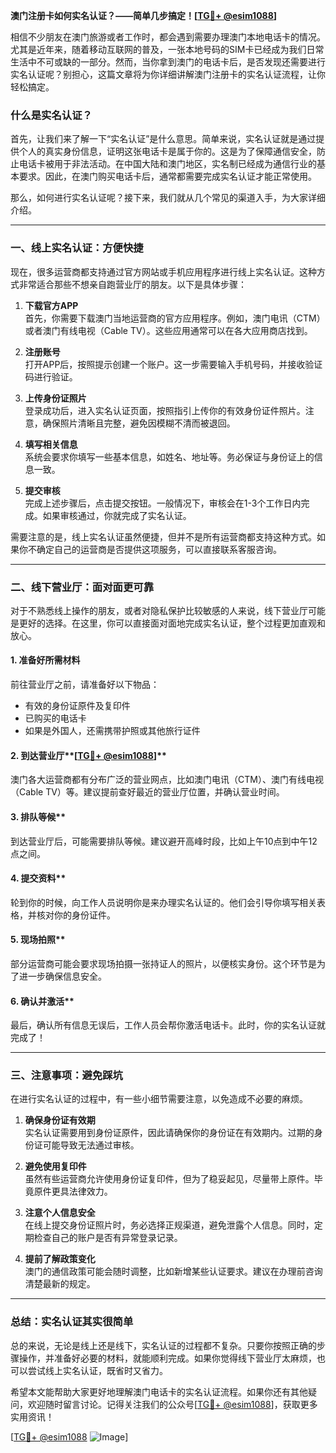 **澳门注册卡如何实名认证？——简单几步搞定！[[TG💪+ @esim1088](https://t.me/s/esim1088)]**

相信不少朋友在澳门旅游或者工作时，都会遇到需要办理澳门本地电话卡的情况。尤其是近年来，随着移动互联网的普及，一张本地号码的SIM卡已经成为我们日常生活中不可或缺的一部分。然而，当你拿到澳门的电话卡后，是否发现还需要进行实名认证呢？别担心，这篇文章将为你详细讲解澳门注册卡的实名认证流程，让你轻松搞定。

### 什么是实名认证？

首先，让我们来了解一下“实名认证”是什么意思。简单来说，实名认证就是通过提供个人的真实身份信息，证明这张电话卡是属于你的。这是为了保障通信安全，防止电话卡被用于非法活动。在中国大陆和澳门地区，实名制已经成为通信行业的基本要求。因此，在澳门购买电话卡后，通常都需要完成实名认证才能正常使用。

那么，如何进行实名认证呢？接下来，我们就从几个常见的渠道入手，为大家详细介绍。

---

### 一、线上实名认证：方便快捷

现在，很多运营商都支持通过官方网站或手机应用程序进行线上实名认证。这种方式非常适合那些不想亲自跑营业厅的朋友。以下是具体步骤：

1. **下载官方APP**  
   首先，你需要下载澳门当地运营商的官方应用程序。例如，澳门电讯（CTM）或者澳门有线电视（Cable TV）。这些应用通常可以在各大应用商店找到。

2. **注册账号**  
   打开APP后，按照提示创建一个账户。这一步需要输入手机号码，并接收验证码进行验证。

3. **上传身份证照片**  
   登录成功后，进入实名认证页面，按照指引上传你的有效身份证件照片。注意，确保照片清晰且完整，避免因模糊不清而被退回。

4. **填写相关信息**  
   系统会要求你填写一些基本信息，如姓名、地址等。务必保证与身份证上的信息一致。

5. **提交审核**  
   完成上述步骤后，点击提交按钮。一般情况下，审核会在1-3个工作日内完成。如果审核通过，你就完成了实名认证。

需要注意的是，线上实名认证虽然便捷，但并不是所有运营商都支持这种方式。如果你不确定自己的运营商是否提供这项服务，可以直接联系客服咨询。

---

### 二、线下营业厅：面对面更可靠

对于不熟悉线上操作的朋友，或者对隐私保护比较敏感的人来说，线下营业厅可能是更好的选择。在这里，你可以直接面对面地完成实名认证，整个过程更加直观和放心。

#### 1. 准备好所需材料  
前往营业厅之前，请准备好以下物品：
   - 有效的身份证原件及复印件
   - 已购买的电话卡
   - 如果是外国人，还需携带护照或其他旅行证件

#### 2. 到达营业厅**[[TG💪+ @esim1088](https://t.me/s/esim1088)]**  
澳门各大运营商都有分布广泛的营业网点，比如澳门电讯（CTM）、澳门有线电视（Cable TV）等。建议提前查好最近的营业厅位置，并确认营业时间。

#### 3. 排队等候**  
到达营业厅后，可能需要排队等候。建议避开高峰时段，比如上午10点到中午12点之间。

#### 4. 提交资料**  
轮到你的时候，向工作人员说明你是来办理实名认证的。他们会引导你填写相关表格，并核对你的身份证件。

#### 5. 现场拍照**  
部分运营商可能会要求现场拍摄一张持证人的照片，以便核实身份。这个环节是为了进一步确保信息安全。

#### 6. 确认并激活**  
最后，确认所有信息无误后，工作人员会帮你激活电话卡。此时，你的实名认证就完成了！

---

### 三、注意事项：避免踩坑

在进行实名认证的过程中，有一些小细节需要注意，以免造成不必要的麻烦。

1. **确保身份证有效期**  
   实名认证需要用到身份证原件，因此请确保你的身份证在有效期内。过期的身份证可能导致无法通过审核。

2. **避免使用复印件**  
   虽然有些运营商允许使用身份证复印件，但为了稳妥起见，尽量带上原件。毕竟原件更具法律效力。

3. **注意个人信息安全**  
   在线上提交身份证照片时，务必选择正规渠道，避免泄露个人信息。同时，定期检查自己的账户是否有异常登录记录。

4. **提前了解政策变化**  
   澳门的通信政策可能会随时调整，比如新增某些认证要求。建议在办理前咨询清楚最新的规定。

---

### 总结：实名认证其实很简单

总的来说，无论是线上还是线下，实名认证的过程都不复杂。只要你按照正确的步骤操作，并准备好必要的材料，就能顺利完成。如果你觉得线下营业厅太麻烦，也可以尝试线上实名认证，既省时又省力。

希望本文能帮助大家更好地理解澳门电话卡的实名认证流程。如果你还有其他疑问，欢迎随时留言讨论。记得关注我们的公众号[[TG💪+ @esim1088](https://t.me/s/esim1088)]，获取更多实用资讯！  

[[TG💪+ @esim1088](https://t.me/s/esim1088) ![Image](https://i.postimg.cc/4NQfJmqS/Snipaste-2025-05-13-00-14-12.png)]